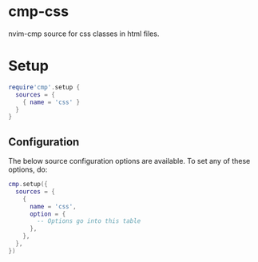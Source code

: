 # cmp-css

nvim-cmp source for css classes in html files.

# Setup

```lua
require'cmp'.setup {
  sources = {
    { name = 'css' }
  }
}
```


## Configuration

The below source configuration options are available. To set any of these options, do:

```lua
cmp.setup({
  sources = {
    {
      name = 'css',
      option = {
        -- Options go into this table
      },
    },
  },
})
```

<!---->
<!-- ### trailing_slash (type: boolean) -->
<!---->
<!-- _Default:_ `false` -->
<!---->
<!-- Specify if completed directory names should include a trailing slash. Enabling this option makes this source behave like Vim's built-in css completion. -->
<!---->
<!-- ### label_trailing_slash (type: boolean) -->
<!---->
<!-- _Default:_ `true` -->
<!---->
<!-- Specify if directory names in the completion menu should include a trailing slash. -->
<!---->
<!-- ### get_cwd (type: function) -->
<!---->
<!-- _Default:_ returns the current working directory of the current buffer -->
<!---->
<!-- Specifies the base directory for relative css. -->
